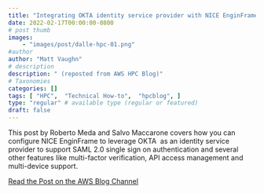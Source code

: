 ```yaml
---
title: "Integrating OKTA identity service provider with NICE EnginFrame"
date: 2022-02-17T00:00:00-0800
# post thumb
images:
    - "images/post/dalle-hpc-01.png"
#author
author: "Matt Vaughn"
# description
description: " (reposted from AWS HPC Blog)"
# Taxonomies
categories: []
tags: [ "HPC",  "Technical How-to",  "hpcblog", ]
type: "regular" # available type (regular or featured)
draft: false
---
```


This post by Roberto Meda and Salvo Maccarone covers how you can configure NICE EnginFrame to leverage OKTA  as an identity service provider to support SAML 2.0 single sign on authentication and several other features like multi-factor verification, API access management and multi-device support.

<a href="https://aws.amazon.com/blogs/hpc/integrating-okta-identity-service-provider-with-nice-enginframe/" class="btn btn-primary btn-lg active" role="button" aria-pressed="true" style="margin-top: 8px;">Read the Post on the AWS Blog Channel</a>